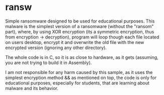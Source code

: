 # ransw
Simple ransomware designed to be used for educational purposes. This malware is the simplest version of a ransomware (without the "ransom" part), where, by using XOR encryption (its a symmetric encryption, thus from encryption -> decryption), program will loop though each file located on users desktop, encrypt it and overwrite the old file with the new encrypted version (ignoring any other directory).

The whole code is in C, so it is as close to hardware, as it gets (assuming, you are not trying to build it in Assembly).

 I am not responsible for any harm caused by this sample, as it uses the simplest encryption method && as mentioned on top, the code is only for educational purposes, especially for students, that are learning about malware and its behavior.
